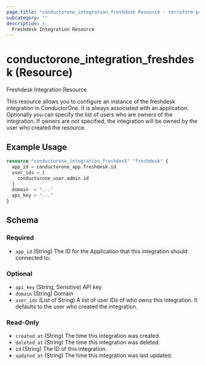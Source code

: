 ```yaml
---
page_title: "conductorone_integration_freshdesk Resource - terraform-provider-conductorone"
subcategory: ""
description: |-
  Freshdesk Integration Resource
---
```


# conductorone_integration_freshdesk (Resource)

Freshdesk Integration Resource

This resource allows you to configure an instance of the freshdesk integration in ConductorOne.
It is always associated with an application. Optionally you can specify the list of users who are owners of the integration.
If owners are not specified, the integration will be owned by the user who created the resource.

## Example Usage

```terraform
resource "conductorone_integration_freshdesk" "freshdesk" {
  app_id = conductorone_app.freshdesk.id
  user_ids = [
    conductorone_user.admin.id
  ]
  domain  = "..."
  api_key = "..."
}
```

<!-- schema generated by tfplugindocs -->
## Schema

### Required

- `app_id` (String) The ID for the Application that this integration should connected to.

### Optional

- `api_key` (String, Sensitive) API key
- `domain` (String) Domain
- `user_ids` (List of String) A list of user IDs of who owns this integration. It defaults to the user who created the integration.

### Read-Only

- `created_at` (String) The time this integration was created.
- `deleted_at` (String) The time this integration was deleted.
- `id` (String) The ID of this integration.
- `updated_at` (String) The time this integration was last updated.
